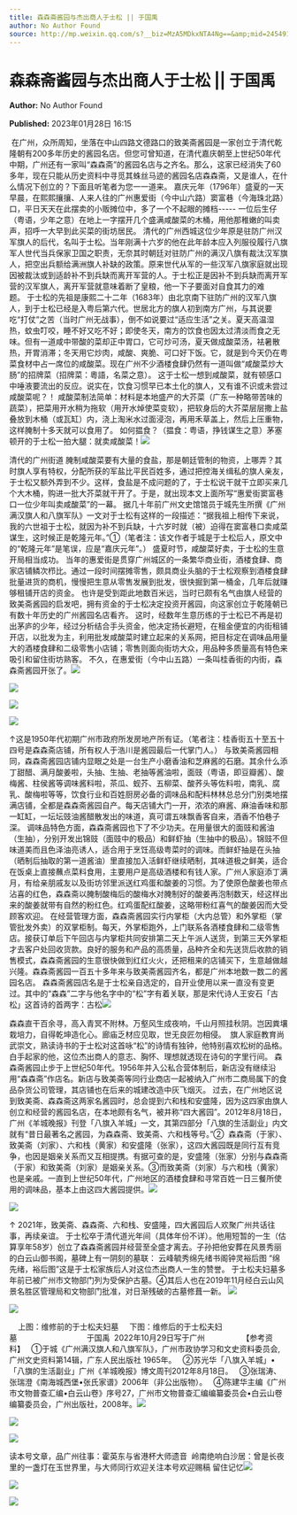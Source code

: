 ```yaml
---
title: 森森斋酱园与杰出商人于士松 || 于国禹
author: No Author Found
source: http://mp.weixin.qq.com/s?__biz=MzA5MDkxNTA4Ng==&amp;mid=2454913070&amp;idx=1&amp;sn=485aeed80c7473970f8e2272d593c406&amp;chksm=87a3c84fb0d44159662795e54510627a5543cd2b6ac09ed97553a16284ad7b2516a0ab2c7103&poc_token=HJ_Do2ejHyO-wNZGG8Q1S8FdPgy1YBBEob-nUEme
---
```


# 森森斋酱园与杰出商人于士松 || 于国禹

**Author:** No Author Found

**Published:** 2023年01月28日 16:15

 在广州，众所周知，坐落在中山四路文德路口的致美斋酱园是一家创立于清代乾隆朝有200多年历史的酱园名店。但您可曾知道，在清代嘉庆朝至上世纪50年代中期，广州还有一家叫“森森斋”的酱园名店与之齐名。那么，这家已经消失了60多年，现在只能从历史资料中寻觅其蛛丝马迹的酱园名店森森斋，又是谁人，在什么情况下创立的？下面且听笔者为您一一道来。 嘉庆元年（1796年）盛夏的一天早晨，在熙熙攘攘、人来人往的广州惠爱街（今中山六路）窦富巷（今海珠北路）口，平日天天在此摆卖的小贩摊位中，多了一个不起眼的摊档----- 一位后生仔（粤语，少年之意）在地上一字摆开几个盛满咸酸菜的木桶，用他那稚嫩的叫卖声，招呼一大早到此买菜的街坊居民。 清代的广州西城这位少年原是驻防广州汉军旗人的后代，名叫于士松。当年刚满十六岁的他在此年龄本应入列服役履行八旗军人世代当兵保家卫国之职责，无奈其时朝廷对驻防广州的满汉八旗有裁汰汉军旗人，把空出兵额给满洲旗人补缺的政策。原来世代从军的一些汉军八旗家庭就出现因被裁汰或到适龄补不到兵缺而离开军营的人。于士松正是因补不到兵缺而离开军营的汉军旗人，离开军营就意味着断了皇粮，他一下子要面对自食其力的难题。 于士松的先祖是康熙二十二年（1683年）由北京南下驻防广州的汉军八旗人，到于士松已经是入粤后第六代。世居北方的旗人初到南方广州，与其说要吃“打仗”之苦（当时广州无战事），倒不如说要过“适应生活”之关。夏天高温湿热，蚊虫叮咬，睡不好又吃不好；即使冬天，南方的饮食也因太过清淡而食之无味。但有一道咸中带酸的菜却正中胃口，它可炒可汤，夏天做成酸菜汤，袪暑散热，开胃消滞；冬天用它炒肉，咸酸、爽脆、可口好下饭。它，就是到今天仍在粤菜食材中占一席位的咸酸菜。现在广州不少酒楼食肆仍然有一道叫做“咸酸菜炒大肠”的招牌菜（招牌菜：粵語，名菜之意）。 这于士松一想到咸酸菜，就有顿感口中唾液要流出的反应。说实在，饮食习惯早已本土化的旗人，又有谁不识或未尝过咸酸菜呢？！ 咸酸菜制法简单：材料是本地盛产的大芥菜（广东一种略带苦味的蔬菜），把菜用开水稍为拖软（用开水焯使菜变软），把软身后的大芥菜层层撒上盐叠放到木桶（或瓦缸）内，浇上淘米水过面浸泡，再用禾草盖上，然后上压重物，这样腌制十多天就可以食用了。 如何揾食？（揾食：粤语，挣钱谋生之意）茅塞顿开的于士松一拍大腿：就卖咸酸菜！![](https://mmbiz.qpic.cn/mmbiz_jpg/PJWG74pLsMayvR1AyLpp1OwsWXJhmAMu6hEnyJ4hyVxh2jeFxNGwngJfdXCj1cuXFPwvvJjPH1NhDydQF15CRA/640?wx_fmt=jpeg)

清代的广州街道 腌制咸酸菜要有大量的食盐，那是朝廷管制的物资，上哪弄？其时旗人享有特权，分配所获的军盐比平民百姓多，通过把控海关缉私的旗人亲友，于士松又额外弄到不少。这样，食盐是不成问题的了，于士松说干就干立即买来几个大木桶，购进一批大芥菜就干开了。于是，就出现本文上面所写“惠爱街窦富巷口一位少年叫卖咸酸菜”的一幕。 据几十年前广州文史馆馆员于城先生所撰《广州满汉旗人和八旗军队》一文对于士松有这样的一段描述：“据我祖上相传下来说，我的六世祖于士松，就因为补不到兵缺，十六岁时就（被）迫得在窦富巷口卖咸菜谋生，这时候正是乾隆元年。”①（笔者注：该文作者于城是于士松后人，原文中的“乾隆元年”是笔误，应是“嘉庆元年”。） 盛夏时节，咸酸菜好卖，于士松的生意开局相当成功。 当年的惠爱街是贯穿广州城区的一条繁华商业街，酒楼食肆、商家店铺鳞次栉比。通过一段时间摆摊零售，颇具商业头脑的于士松观察到酒楼食肆批量进货的商机，慢慢把生意从零售发展到批发，很快掘到第一桶金，几年后就赚够租铺开店的资金。 也许是受到距此地数百米远，当时已颇有名气由旗人经营的致美斋酱园的启发吧，拥有资金的于士松决定投资开酱园，向这家创立于乾隆朝已有数十年历史的广州酱园名店看齐。 这时，经数年生意历练的于士松已不再是初出茅庐的少年，经过分析结合手头资金，他决定扬长避短，在租金便宜的内街租铺开店，以批发为主，利用批发咸酸菜时建立起来的关系网，把目标定在调味品用量大的酒楼食肆和二级零售小店铺；零售则面向街坊大众，用品种多质量高有特色来吸引和留住街坊熟客。 不久，在惠爱街（今中山五路）一条叫桂香街的内街，森森斋酱园开张了。![](https://mmbiz.qpic.cn/mmbiz_jpg/PJWG74pLsMa5S35arIjG9QkFe1wNicRibz5sxrF78PNvDKUGURvzAfasId5P3x7bzcib0nKKW6Bwe6JKH5I1pPapw/640)

![](https://mmbiz.qpic.cn/mmbiz_jpg/PJWG74pLsMa5S35arIjG9QkFe1wNicRibzJVamS5icciatw77h6WHyVIWjlibRU9nkVNgLzHqoiaMjxx5GyjFzbJrBwQ/640)

![](https://mmbiz.qpic.cn/mmbiz_png/Ljib4So7yuWgIM7ul7KPyPelicJfZG8cwPd71T6oQqaPGLiaqH1tOYuhhtM3OCrukFRXvuZwaoPhCw5CJR0Nm9LBg/640?wx_fmt=png)

![](https://mmbiz.qpic.cn/mmbiz_png/Ljib4So7yuWgIM7ul7KPyPelicJfZG8cwPL819TibpbkibcichMBlVNPShcjDeGlnmS2BvgMJphwO2o6gZicBzhPZSHw/640?wx_fmt=png)

↑这是1950年代初期广州市政府所发房地产所有证。（笔者注：桂香街五十至五十四号是森森斋店铺，所有权人于浩川是酱园最后一代掌门人。） 与致美斋酱园相同，森森斋酱园店铺内显眼之处是一台生产小磨香油和芝麻酱的石磨。其余什么添丁甜醋、满月酸姜啦，头抽、生抽、老抽等酱油啦，面豉（粤语，即豆瓣酱）、酸梅酱、柱侯酱等调味酱料啦，茶瓜、蚬芥、五柳菜、酸荞头等佐料啦，南乳、腐乳、酸梅啦等等，饮食行业和百姓厨房必备的调味品和配料林林总总分门别类地摆满店铺，全都是森森斋酱园自产。每天店铺大门一开，浓浓的麻酱、麻油香味和那一缸缸，一坛坛豉油酱醋散发出的味道，真可谓五味飘香客自来，酒香不怕巷子深。 调味品特色方面，森森斋酱园也下了不少功夫。在用量很大的面豉和酱油（生抽），分别开发出锦豉（面豉中的极品）和鲜虾抽（生抽中的极品）。锦豉不但味道美而且色泽油亮诱人，适合用于烹饪高级粤菜时的调味。而鲜虾抽是在头抽（晒制后抽取的第一道酱油）里直接加入活鲜虾继续晒制，其味道极之鲜美，适合在饭桌上直接蘸点菜料食用，主要用户是高级酒楼和有钱人家。广州人家庭添丁满月，有给亲朋戚友以及街坊邻里派送红鸡蛋和酸姜的习惯。为了使原色酸姜也带点沾喜的红色，森森斋以腌制酸梅后的酸梅水对腌制好的酸姜再泡制数天，经这样出来的酸姜就带有自然的粉红色。红鸡蛋配红酸姜，这略带粉红喜气的酸姜因而大受顾客欢迎。 在经营管理方面，森森斋酱园实行内掌柜（大内总管）和外掌柜（掌管批发外卖）的双掌柜制。每天，外掌柜跑外，上门联系各酒楼食肆和二级零售店。接获订单后下午回店与内掌柜共同安排第二天上午派人送货，到第三天外掌柜才去客户处回收货款。良好的服务和产品的高质量，品种齐全和先送货后收款的销售模式，森森斋酱园的生意很快做到红红火火，还把租来的店铺买下，生意越做越兴隆。森森斋酱园一百五十多年来与致美斋酱园齐名，都是广州本地数一数二的酱园名店。 森森斋酱园店名是于士松亲自选定的，自开业使用以来一直没有变更过。其中的“森森”二字与他名字中的“松”字有着关联，那是宋代诗人王安石「古松」这首诗的首两字：古松![](https://mmbiz.qpic.cn/mmbiz_jpg/PJWG74pLsMa5S35arIjG9QkFe1wNicRibzXfzHT4icbqdpYvJtKCYian5zDl2anJzQx3ckxwTQ320I7BL2pKZSTHBQ/640)

森森直干百余寻，高入青冥不附林。万壑风生成夜响，千山月照挂秋阴。岂因粪壤栽培力，自得乾坤造化心。廊庙乏材应见取，世无良匠勿相侵。  旗人家庭教育尚武崇文，熟读诗书的于士松对这首咏“松”的诗情有独钟，他特别喜欢松树的品格。白手起家的他，这位杰出商人的意志、胸怀、理想就透现在诗句的字里行间。 森森斋酱园止步于上世纪50年代。1956年并入公私合营体制后，新店没有继续沿用“森森斋”作店名。新店与致美斋等同行业商店一起被纳入广州市二商局属下的食品杂货公司管理，其店铺也在后来的城建改造中灰飞烟灭。 过去，在广州地区说到致美斋、森森斋这两家名酱园时，总会提到六和栈和安盛隆，因为这四家由旗人创立和经营的酱园名店，在本地颇有名气，被并称“四大酱园”。2012年8月18日，广州《羊城晚报》刊登「八旗入羊城」一文，其第四部分「八旗的生活副业」内文就有“昔日最著名之酱园，为森森斋、致美斋、六和栈等号。”②  森森斋（于家）、致美斋（刘家）、六和栈（黄家）和安盛隆（张家），这四大酱园既是同行互有竞争，也因是姻亲关系而又互相提携。有据可查的是，安盛隆（张家）分别与森森斋（于家）和致美斋（刘家）是姻亲关系。③而致美斋（刘家）与六和栈（黄家）也是亲戚。一直到上世纪50年代，广州地区的酒楼食肆和寻常百姓一日三餐所使用的调味品，基本上由这四大酱园提供。![](https://mmbiz.qpic.cn/mmbiz_png/Ljib4So7yuWgIM7ul7KPyPelicJfZG8cwPeZVfWtUBrpn7T3MCYx0cL9KOHGw5boUF0hY15568fPIpaUfJDkTibtQ/640?wx_fmt=png)

![](https://mmbiz.qpic.cn/mmbiz_png/Ljib4So7yuWgIM7ul7KPyPelicJfZG8cwP6Vs3jDicKora5ppfpHOjYBnkVCs7icRI8GjVLR9RTlGiciaC0oCsZOKFEQ/640?wx_fmt=png)

↑ 2021年，致美斋、森森斋、六和栈、安盛隆，四大酱园后人欢聚广州共话往事，再续亲谊。 于士松卒于清代道光年间（具体年份不详）。他用短暂的一生（估算享年58岁）创立了森森斋酱园并经营至全盛才离去。子孙把他安葬在风景秀丽的白云山御书阁，墓碑上有一阴刻的墓联： 云峰毓秀绵先绪书阁钟灵裕后图 “绵先绪，裕后图”这是于士松家族后人对这位杰出商人一生的赞誉。 于士松夫妇墓多年前已被广州市文物部门列为受保护古墓。④其后人也在2019年11月经白云山风景名胜区管理局和文物部门批准，对日渐残破的古墓修葺一新。 ![](https://mmbiz.qpic.cn/mmbiz_png/bL2iaicTYdZn4L4U7u0K9DUSQPSTApT9Y7AIK3z6QzCclb30Hpc3PK56VK9xdIxxd2y79fE5D0jl8ErzhuXfWAww/640?wx_fmt=png)

![](https://mmbiz.qpic.cn/mmbiz_png/Ljib4So7yuWgkPsqicRMZgAp34sffkVUyl58r7d3IMLDce7OMpgbSU5mpMgtSXiaM5sqfWO7eye1cZFEJ3pQt9sBQ/640?wx_fmt=png)

    上图：维修前的于士松夫妇墓     下图：维修后的于士松夫妇墓                                于国禹  2022年10月29日写于广州                 【参考资料】   ①于城《广州满汉旗人和八旗军队》，广州市政协学习和文史资料委员会,广州文史资料第14辑，广东人民出版社 1965年。   ②苏光华「八旗入羊城」•「八旗的生活副业」广州《羊城晚报》博文周刊2012年8月18日。   ③张瑞涛、张瑞澄《南海城西堡•张氏家谱》2006年（非公出版物）。   ④陈建华主编《广州市文物普查汇编•白云山卷》序号27，广州市文物普查汇编编纂委员会•白云山卷编纂委员会，广州出版社，2008年。![](https://mmbiz.qpic.cn/mmbiz_jpg/PJWG74pLsMa5S35arIjG9QkFe1wNicRibzyicfOoJntzzP7AHSILAnor3XvpSIUqRHUBym9vyNXR8ibd2JJfm7GJVw/640)

![](https://mmbiz.qpic.cn/mmbiz_jpg/PJWG74pLsMa5S35arIjG9QkFe1wNicRibzHMMicjgSUtQxT1n5jbdRTRZiaHd0IiaS2q0Lg9hNFibvBCdticsWbMXxicbg/640)

![](https://mmbiz.qpic.cn/mmbiz_jpg/PJWG74pLsMa5S35arIjG9QkFe1wNicRibziaUsLicdK36iaCWbHtpEGxsyKsRRu7GTGFM7F7Xc1BVAKcD5l1Qibf1jNg/640)



读本号文章，品广州往事：霍英东与省港杯大师遗音  岭南绝响白沙居：曾是长夜里的一盏灯在玉世界里，与大师同行欢迎关注本号欢迎赐稿 留住记忆![](https://mmbiz.qpic.cn/mmbiz_gif/PJWG74pLsMYf2b50xFTbTsibmjv5gNVOxZegUj8mrKtpuzCpBAYnQw9duHfIcNnUzicicnGUSv4EWPSTRAPvV9g3w/640?wx_fmt=gif&wxfrom=5&wx_lazy=1)

![](https://mmbiz.qpic.cn/mmbiz_gif/PJWG74pLsMZX0BKcLeBUb1nicgI15AfMRowP8gXVMMjhZKcBJEv3c5ictEuf7ZJq3XnRib1cL9tgSvC69iaHkiaWEfw/640?wx_fmt=gif)

![](https://mmbiz.qpic.cn/mmbiz_png/PJWG74pLsMbxzxSWsbSxWa401icEeDUWiawxAxbdgTq3LmtribGicfmgEgabFONInhdrQRwY9Y4pmxRGlAoaQAaMDA/640?wx_fmt=png)



